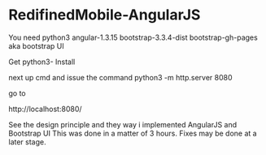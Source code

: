 # RedifinedMobile-AngularJS
You need
python3
angular-1.3.15
bootstrap-3.3.4-dist
bootstrap-gh-pages aka bootstrap UI  
 
Get python3- Install

next up 
cmd and issue the command
python3 -m http.server 8080

go to 

http://localhost:8080/

See the design principle and they way i implemented AngularJS and Bootstrap UI
This was done in a matter of 3 hours. Fixes may be done at a later stage.
